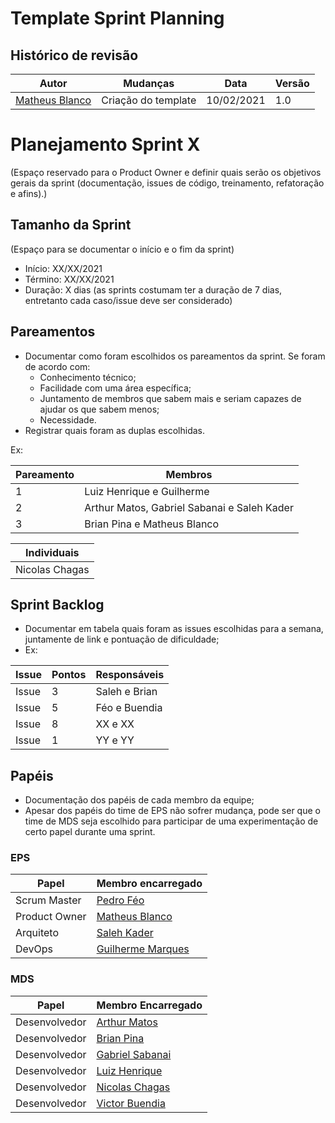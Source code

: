 # Template Sprint Planning

## Histórico de revisão
|Autor|Mudanças|Data|Versão|
|--|--|--|--|
|[Matheus Blanco](https://github.com/MatheusBlanco)|Criação do template|10/02/2021|1.0|

# Planejamento Sprint X

(Espaço reservado para o Product Owner e definir quais serão os objetivos gerais da sprint (documentação, issues de código, treinamento, refatoração e afins).)

## Tamanho da Sprint

(Espaço para se documentar o início e o fim da sprint)

- Início: XX/XX/2021
- Término: XX/XX/2021
- Duração: X dias (as sprints costumam ter a duração de 7 dias, entretanto cada caso/issue deve ser considerado)

## Pareamentos

- Documentar como foram escolhidos os pareamentos da sprint. Se foram de acordo com:
    - Conhecimento técnico;
    - Facilidade com uma área específica;
    - Juntamento de membros que sabem mais e seriam capazes de ajudar os que sabem menos;
    - Necessidade.
- Registrar quais foram as duplas escolhidas.

Ex:

|Pareamento|Membros|
|-|-|
|1|Luiz Henrique e Guilherme|
|2|Arthur Matos, Gabriel Sabanai e Saleh Kader|
|3|Brian Pina e Matheus Blanco|

|Individuais|
|-|
|Nicolas Chagas|

## Sprint Backlog

- Documentar em tabela quais foram as issues escolhidas para a semana, juntamente de link e pontuação de dificuldade;
- Ex:

|Issue|Pontos|Responsáveis|
|--|--|--|
|Issue|3|Saleh e Brian|
|Issue|5|Féo e Buendia|
|Issue|8|XX e XX|
|Issue|1|YY e YY|

## Papéis

- Documentação dos papéis de cada membro da equipe;
- Apesar dos papéis do time de EPS não sofrer mudança, pode ser que o time de MDS seja escolhido para participar de uma experimentação de certo papel durante uma sprint.

### EPS
|Papel|Membro encarregado|
|--|--|
|Scrum Master|[Pedro Féo](https://github.com/Phe0)|
|Product Owner|[Matheus Blanco](https://github.com/MatheusBlanco)|
|Arquiteto|[Saleh Kader](https://github.com/devsalula)|
|DevOps|[Guilherme Marques](https://github.com/guilhesme23)|

### MDS

|Papel|Membro Encarregado|
|--|--|
|Desenvolvedor|[Arthur Matos](https://github.com/Arthur-Matos)|
|Desenvolvedor|[Brian Pina](https://github.com/DLBrianPina)|
|Desenvolvedor|[Gabriel Sabanai](https://github.com/Sabanai104)|
|Desenvolvedor|[Luiz Henrique](https://github.com/luiz-herique)|
|Desenvolvedor|[Nicolas Chagas](https://github.com/nszchagas)|
|Desenvolvedor|[Victor Buendia](https://github.com/Victor-Buendia)|